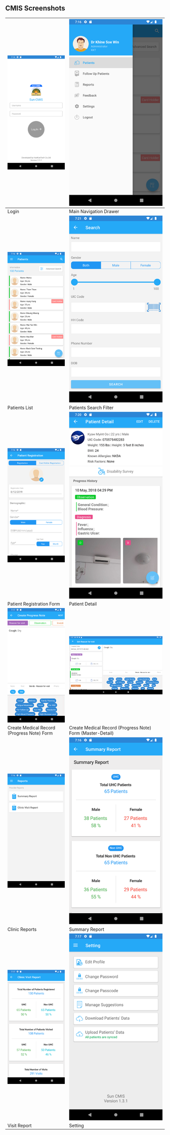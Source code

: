 ## CMIS Screenshots

| ![](Login.png)  | ![](nav.png)  |
|---|---|
| Login | Main Navigation Drawer |
|  ![](patients.png) | ![](search_filter.png)  |
| Patients List  | Patients Search Filter  |
|  ![](PatientReg.png)  | ![](patient_detail.png)  |
| Patient Registration Form  | Patient Detail  |
| ![](CreateProgressNote.png)  |  ![](create_progress_detail_maser_detail.png)  |
|  Create Medical Record (Progress Note) Form  | Create Medical Record (Progress Note) Form (Master-Detail)  |
| ![](reports.png)  |  ![](report_summary.png) |
|  Clinic Reports | Summary Report |
| ![](report_visit.png)   | ![](setting.png)  |
|  Visit Report | Setting  |